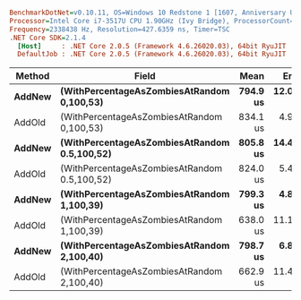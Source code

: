 ``` ini

BenchmarkDotNet=v0.10.11, OS=Windows 10 Redstone 1 [1607, Anniversary Update] (10.0.14393.1198)
Processor=Intel Core i7-3517U CPU 1.90GHz (Ivy Bridge), ProcessorCount=4
Frequency=2338438 Hz, Resolution=427.6359 ns, Timer=TSC
.NET Core SDK=2.1.4
  [Host]     : .NET Core 2.0.5 (Framework 4.6.26020.03), 64bit RyuJIT
  DefaultJob : .NET Core 2.0.5 (Framework 4.6.26020.03), 64bit RyuJIT


```
| Method |                                        Field |     Mean |     Error |    StdDev |
|------- |--------------------------------------------- |---------:|----------:|----------:|
| **AddNew** |   **(WithPercentageAsZombiesAtRandom 0,100,53)** | **794.9 us** | **12.019 us** | **11.242 us** |
| AddOld |   (WithPercentageAsZombiesAtRandom 0,100,53) | 834.1 us |  4.927 us |  4.367 us |
| **AddNew** | **(WithPercentageAsZombiesAtRandom 0.5,100,52)** | **805.8 us** | **14.470 us** | **13.535 us** |
| AddOld | (WithPercentageAsZombiesAtRandom 0.5,100,52) | 824.0 us |  5.473 us |  4.852 us |
| **AddNew** |   **(WithPercentageAsZombiesAtRandom 1,100,39)** | **799.3 us** |  **4.821 us** |  **4.026 us** |
| AddOld |   (WithPercentageAsZombiesAtRandom 1,100,39) | 638.0 us | 11.130 us | 10.411 us |
| **AddNew** |   **(WithPercentageAsZombiesAtRandom 2,100,40)** | **798.7 us** |  **6.888 us** |  **6.443 us** |
| AddOld |   (WithPercentageAsZombiesAtRandom 2,100,40) | 662.9 us | 11.408 us | 10.671 us |
